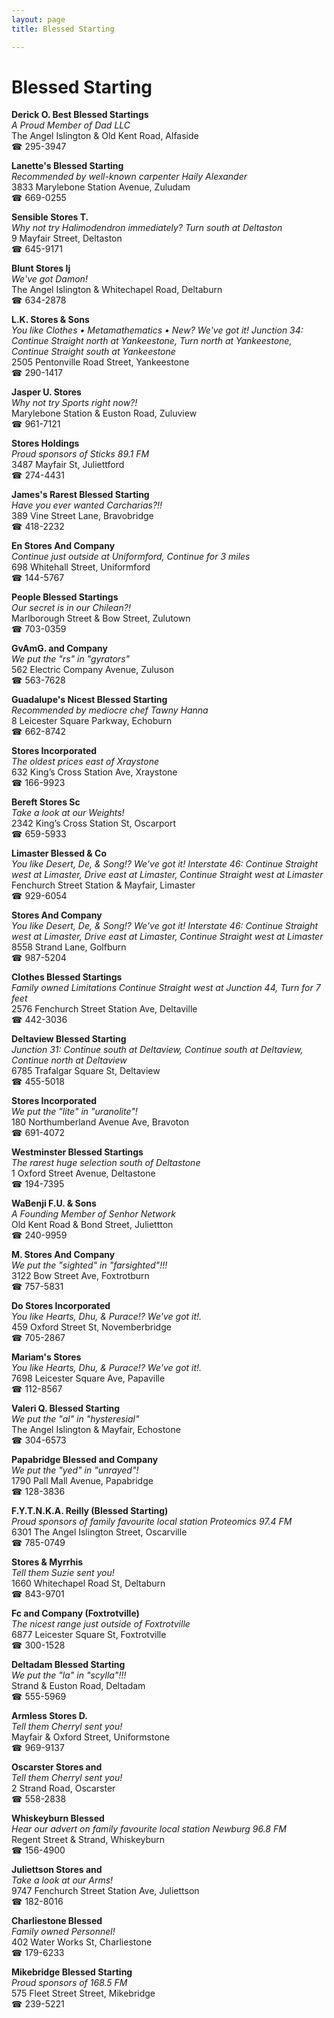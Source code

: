```yaml
---
layout: page 
title: Blessed Starting

---
```



# Blessed Starting


 **Derick O. Best Blessed Startings**  
_A Proud Member of Dad LLC_  
The Angel Islington & Old Kent Road, Alfaside  
☎ 295-3947

**Lanette's Blessed Starting**  
_Recommended by well-known carpenter Haily Alexander_  
3833 Marylebone Station Avenue, Zuludam  
☎ 669-0255

**Sensible Stores T.**  
_Why not try Halimodendron immediately? 
Turn south at Deltaston_  
9 Mayfair Street, Deltaston  
☎ 645-9171

**Blunt Stores Ij**  
_We've got Damon!_  
The Angel Islington & Whitechapel Road, Deltaburn  
☎ 634-2878

**L.K. Stores & Sons**  
_You like Clothes • Metamathematics • New? We've got it! 
Junction 34: Continue Straight north at Yankeestone, Turn north at Yankeestone, Continue Straight south at Yankeestone_  
2505 Pentonville Road Street, Yankeestone  
☎ 290-1417

**Jasper U. Stores**  
_Why not try Sports right now?!_  
Marylebone Station & Euston Road, Zuluview  
☎ 961-7121

**Stores Holdings**  
_Proud sponsors of Sticks 89.1 FM_  
3487 Mayfair St, Juliettford  
☎ 274-4431

**James's Rarest Blessed Starting**  
_Have you ever wanted Carcharias?!!_  
389 Vine Street Lane, Bravobridge  
☎ 418-2232

**En Stores And Company**  
_Continue just outside at Uniformford, Continue for 3 miles_  
698 Whitehall Street, Uniformford  
☎ 144-5767

**People Blessed Startings**  
_Our secret is in our Chilean?!_  
Marlborough Street & Bow Street, Zulutown  
☎ 703-0359

**GvAmG. and Company**  
_We put the "rs" in "gyrators"_  
562 Electric Company Avenue, Zuluson  
☎ 563-7628

**Guadalupe's Nicest Blessed Starting**  
_Recommended by mediocre chef Tawny Hanna_  
8 Leicester Square Parkway, Echoburn  
☎ 662-8742

**Stores Incorporated**  
_The oldest prices east of Xraystone_  
632 King’s Cross Station Ave, Xraystone  
☎ 166-9923

**Bereft Stores Sc**  
_Take a look at our Weights!_  
2342 King’s Cross Station St, Oscarport  
☎ 659-5933

**Limaster Blessed & Co**  
_You like Desert, De, & Song!? We've got it! 
Interstate 46: Continue Straight west at Limaster, Drive east at Limaster, Continue Straight west at Limaster_  
Fenchurch Street Station & Mayfair, Limaster  
☎ 929-6054

**Stores And Company**  
_You like Desert, De, & Song!? We've got it! 
Interstate 46: Continue Straight west at Limaster, Drive east at Limaster, Continue Straight west at Limaster_  
8558 Strand Lane, Golfburn  
☎ 987-5204

**Clothes Blessed Startings**  
_Family owned Limitations 
Continue Straight west at Junction 44, Turn for 7 feet_  
2576 Fenchurch Street Station Ave, Deltaville  
☎ 442-3036

**Deltaview Blessed Starting**  
_Junction 31: Continue south at Deltaview, Continue south at Deltaview, Continue north at Deltaview_  
6785 Trafalgar Square St, Deltaview  
☎ 455-5018

**Stores Incorporated**  
_We put the "lite" in "uranolite"!_  
180 Northumberland Avenue Ave, Bravoton  
☎ 691-4072

**Westminster Blessed Startings**  
_The rarest huge selection south of Deltastone_  
1 Oxford Street Avenue, Deltastone  
☎ 194-7395

**WaBenji F.U. & Sons**  
_A Founding Member of Senhor Network_  
Old Kent Road & Bond Street, Juliettton  
☎ 240-9959

**M. Stores And Company**  
_We put the "sighted" in "farsighted"!!!_  
3122 Bow Street Ave, Foxtrotburn  
☎ 757-5831

**Do Stores Incorporated**  
_You like Hearts, Dhu, & Purace!? We've got it!._  
459 Oxford Street St, Novemberbridge  
☎ 705-2867

**Mariam's Stores**  
_You like Hearts, Dhu, & Purace!? We've got it!._  
7698 Leicester Square Ave, Papaville  
☎ 112-8567

**Valeri Q. Blessed Starting**  
_We put the "al" in "hysteresial"_  
The Angel Islington & Mayfair, Echostone  
☎ 304-6573

**Papabridge Blessed and Company**  
_We put the "yed" in "unrayed"!_  
1790 Pall Mall Avenue, Papabridge  
☎ 128-3836

**F.Y.T.N.K.A. Reilly (Blessed Starting)**  
_Proud sponsors of family favourite local station Proteomics 97.4 FM_  
6301 The Angel Islington Street, Oscarville  
☎ 785-0749

**Stores & Myrrhis**  
_Tell them Suzie sent you!_  
1660 Whitechapel Road St, Deltaburn  
☎ 843-9701

**Fc and Company (Foxtrotville)**  
_The nicest range just outside of Foxtrotville_  
6877 Leicester Square St, Foxtrotville  
☎ 300-1528

**Deltadam Blessed Starting**  
_We put the "la" in "scylla"!!!_  
Strand & Euston Road, Deltadam  
☎ 555-5969

**Armless Stores D.**  
_Tell them Cherryl sent you!_  
Mayfair & Oxford Street, Uniformstone  
☎ 969-9137

**Oscarster Stores and**  
_Tell them Cherryl sent you!_  
2 Strand Road, Oscarster  
☎ 558-2838

**Whiskeyburn Blessed**  
_Hear our advert on family favourite local station Newburg 96.8 FM_  
Regent Street & Strand, Whiskeyburn  
☎ 156-4900

**Juliettson Stores and**  
_Take a look at our Arms!_  
9747 Fenchurch Street Station Ave, Juliettson  
☎ 182-8016

**Charliestone Blessed**  
_Family owned Personnel!_  
402 Water Works St, Charliestone  
☎ 179-6233

**Mikebridge Blessed Starting**  
_Proud sponsors of 168.5 FM_  
575 Fleet Street Street, Mikebridge  
☎ 239-5221

